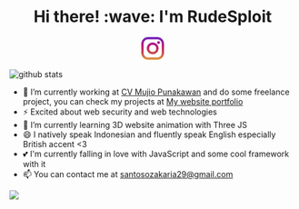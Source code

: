 <h1 align='center'> Hi there! :wave: I'm RudeSploit</h1>
<p align='center'>
<a href="https://www.instagram.com/zakaria_santoso/" target="_blank"><img height="40" src="https://github.com/ArugaZ/ArugaZ/blob/main/images/instagram.svg?raw=true" /></a>
</p>

![github stats](https://github-readme-stats.vercel.app/api?username=zakariasantoso&show_icons=true&theme=chartreuse-dark)

- 🔭 I’m currently working at <a href="https://mujaka.net/">CV Mujio Punakawan</a> and do some freelance project, you can check my projects at <a href="https://zakariasantoso.github.io/">My website portfolio</a>
- ⚡ Excited about web security and web technologies
- 🌱 I’m currently learning 3D website animation with Three JS
- 😄 I natively speak Indonesian and fluently speak English especially British accent <3 
- 💕 I'm currently falling in love with JavaScript and some cool framework with it  
- 📫 You can contact me at santosozakaria29@gmail.com
<img src="https://github-readme-stats.vercel.app/api/top-langs/?username=zakariasantoso&theme=react&hide=issues">
